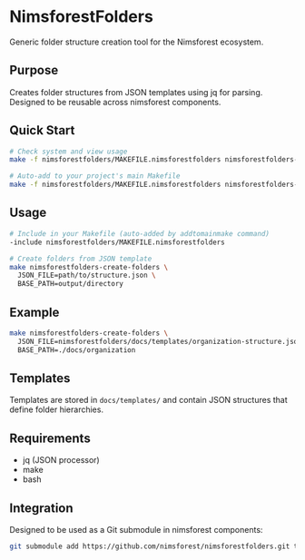 # NimsforestFolders

Generic folder structure creation tool for the Nimsforest ecosystem.

## Purpose

Creates folder structures from JSON templates using jq for parsing. Designed to be reusable across nimsforest components.

## Quick Start

```bash
# Check system and view usage
make -f nimsforestfolders/MAKEFILE.nimsforestfolders nimsforestfolders-hello

# Auto-add to your project's main Makefile
make -f nimsforestfolders/MAKEFILE.nimsforestfolders nimsforestfolders-addtomainmake
```

## Usage

```bash
# Include in your Makefile (auto-added by addtomainmake command)
-include nimsforestfolders/MAKEFILE.nimsforestfolders

# Create folders from JSON template
make nimsforestfolders-create-folders \
  JSON_FILE=path/to/structure.json \
  BASE_PATH=output/directory
```

## Example

```bash
make nimsforestfolders-create-folders \
  JSON_FILE=nimsforestfolders/docs/templates/organization-structure.json \
  BASE_PATH=./docs/organization
```

## Templates

Templates are stored in `docs/templates/` and contain JSON structures that define folder hierarchies.

## Requirements

- jq (JSON processor)
- make
- bash

## Integration

Designed to be used as a Git submodule in nimsforest components:

```bash
git submodule add https://github.com/nimsforest/nimsforestfolders.git tools/nimsforestfolders
```